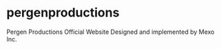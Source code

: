 pergenproductions
=================

Pergen Productions Official Website Designed and implemented by Mexo Inc.
